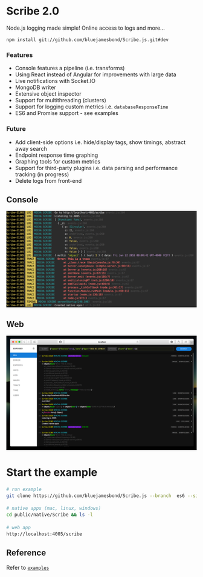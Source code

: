 # Scribe 2.0
Node.js logging made simple! Online access to logs and more... 

```
npm install git://github.com/bluejamesbond/Scribe.js.git#dev
```

### Features
- Console features a pipeline (i.e. transforms)
- Using React instead of Angular for improvements with large data
- Live notifications with Socket.IO
- MongoDB writer
- Extensive object inspector
- Support for multithreading (clusters)
- Support for logging custom metrics i.e. `databaseResponseTime`
- ES6 and Promise support - see examples

### Future
- Add client-side options i.e. hide/display tags, show timings, abstract away search
- Endpoint response time graphing
- Graphing tools for custom metrics
- Support for third-party plugins i.e. data parsing and performance tracking (in progress)
- Delete logs from front-end

## Console
![](/screenshots/console-0.png)

## Web
![](/screenshots/web-panel-1.png)

# Start the example
```bash
# run example
git clone https://github.com/bluejamesbond/Scribe.js --branch  es6 --single-branch && cd Scribe.js && npm install && npm run babel-node ./examples/simple-server.js

# native apps (mac, linux, windows)
cd public/native/Scribe && ls -l

# web app
http://localhost:4005/scribe
```

## Reference
Refer to [`examples`](/examples) 
